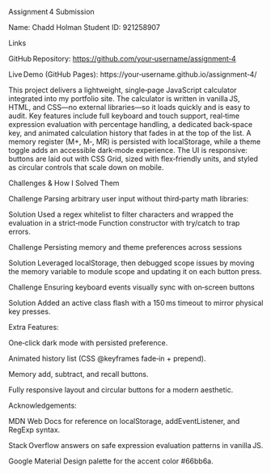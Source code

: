 Assignment 4 Submission

Name: Chadd Holman Student ID: 921258907 

Links

GitHub Repository: https://github.com/your‑username/assignment‑4

Live Demo (GitHub Pages): https://your‑username.github.io/assignment‑4/


This project delivers a lightweight, single‑page JavaScript calculator integrated into my portfolio site.  The calculator is written in vanilla JS, HTML, and CSS—no external libraries—so it loads quickly and is easy to audit.  Key features include full keyboard and touch support, real‑time expression evaluation with percentage handling, a dedicated back‑space key, and animated calculation history that fades in at the top of the list.  A memory register (M+, M‑, MR) is persisted with localStorage, while a theme toggle adds an accessible dark‑mode experience.  The UI is responsive: buttons are laid out with CSS Grid, sized with flex‑friendly units, and styled as circular controls that scale down on mobile.

Challenges & How I Solved Them

Challenge
Parsing arbitrary user input without third‑party math libraries:

Solution
Used a regex whitelist to filter characters and wrapped the evaluation in a strict‑mode Function constructor with try/catch to trap errors.

Challenge
Persisting memory and theme preferences across sessions

Solution
Leveraged localStorage, then debugged scope issues by moving the memory variable to module scope and updating it on each button press.

Challenge
Ensuring keyboard events visually sync with on‑screen buttons

Solution
Added an active class flash with a 150 ms timeout to mirror physical key presses.


Extra Features:

One‑click dark mode with persisted preference.

Animated history list (CSS @keyframes fade‑in + prepend).

Memory add, subtract, and recall buttons.

Fully responsive layout and circular buttons for a modern aesthetic.


Acknowledgements:

MDN Web Docs for reference on localStorage, addEventListener, and RegExp syntax.

Stack Overflow answers on safe expression evaluation patterns in vanilla JS.

Google Material Design palette for the accent color #66bb6a.

